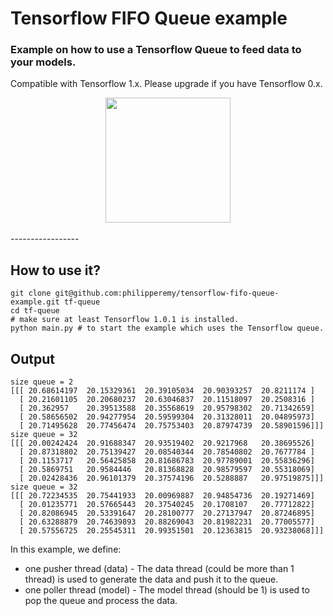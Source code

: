 # Tensorflow FIFO Queue example
### Example on how to use a Tensorflow Queue to feed data to your models. 
Compatible with Tensorflow 1.x. Please upgrade if you have Tensorflow 0.x.

<div align="center">
  <img src="https://www.tensorflow.org/images/tf_logo_transp.png" width="200"><br><br>
</div>
-----------------

## How to use it?
```
git clone git@github.com:philipperemy/tensorflow-fifo-queue-example.git tf-queue
cd tf-queue
# make sure at least Tensorflow 1.0.1 is installed.
python main.py # to start the example which uses the Tensorflow queue.
```

## Output

```
size queue = 2
[[[ 20.68614197  20.15329361  20.39105034  20.90393257  20.8211174 ]
  [ 20.21601105  20.20680237  20.63046837  20.11518097  20.2508316 ]
  [ 20.362957    20.39513588  20.35568619  20.95798302  20.71342659]
  [ 20.58656502  20.94277954  20.59599304  20.31328011  20.04895973]
  [ 20.71495628  20.77456474  20.75753403  20.87974739  20.58901596]]]
size queue = 32
[[[ 20.00242424  20.91688347  20.93519402  20.9217968   20.38695526]
  [ 20.87318802  20.75139427  20.08540344  20.78540802  20.7677784 ]
  [ 20.1153717   20.56425858  20.81686783  20.97789001  20.55836296]
  [ 20.5869751   20.9584446   20.81368828  20.98579597  20.55318069]
  [ 20.02428436  20.96101379  20.37574196  20.5288887   20.97519875]]]
size queue = 32
[[[ 20.72234535  20.75441933  20.00969887  20.94854736  20.19271469]
  [ 20.01235771  20.57665443  20.37540245  20.1708107   20.77712822]
  [ 20.82086945  20.53391647  20.28100777  20.27137947  20.87246895]
  [ 20.63288879  20.74639893  20.88269043  20.81982231  20.77005577]
  [ 20.57556725  20.25545311  20.99351501  20.12363815  20.93238068]]]
  ```
  
  In this example, we define:
  - one pusher thread (data) - The data thread (could be more than 1 thread) is used to generate the data and push it to the queue.
  - one poller thread (model) - The model thread (should be 1) is used to pop the queue and process the data.
